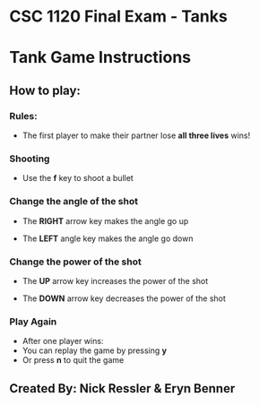# CSC 1120 Final Exam - Tanks

# Tank Game Instructions

## How to play:

 ### Rules:
 * The first player to make their partner lose **all three lives** wins!

### Shooting
 * Use the **f** key to shoot a bullet
 
### Change the angle of the shot
 * The **RIGHT** arrow key makes the angle go up
 
 * The **LEFT** angle key makes the angle go down
 
### Change the power of the shot
 * The **UP** arrow key increases the power of the shot
 
 * The **DOWN** arrow key decreases the power of the shot
 
### Play Again
* After one player wins:
 * You can replay the game by pressing **y** 
 * Or press **n** to quit the game
 
## Created By: Nick Ressler & Eryn Benner
